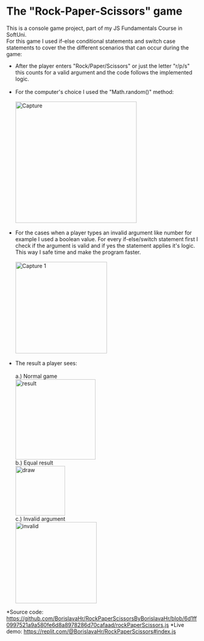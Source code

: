 # The "Rock-Paper-Scissors" game
This is a console game project, part of my JS Fundamentals Course in SoftUni.<br>
For this game I used if-else conditional statements and switch case statements to cover the the different scenarios that can occur during the game:
<ul>
  <li>After the player enters "Rock/Paper/Scissors" or just the letter "r/p/s" this counts for a valid argument and the code follows the implemented logic.
  </li><br>
  <li>For the computer's choice I used the "Math.random()" method: 
  </li><br>
  <img width="318" alt="Capture" src="https://user-images.githubusercontent.com/97604397/192320969-8cb904e4-98a2-4c0b-a194-04a1a2db4710.PNG"> <br>
  <br><li>For the cases when a player types an invalid argument like number for example I used a boolean value. For every if-else/switch statement first I check if the           argument is valid and if yes the statement applies it's logic. This way I safe time and make the program faster.
  </li><br>
  <img width="240" alt="Capture 1" src="https://user-images.githubusercontent.com/97604397/192325506-7bed34c8-f08c-4d0c-a5e8-d5973c99539d.PNG"><br>
  <br><li>The result a player sees:
  </li><br>
  a.) Normal game <br>
  <img width="210" alt="result" src="https://user-images.githubusercontent.com/97604397/192325987-8e2a0a32-8e12-45de-b5e3-5acacb3293ed.PNG"><br>
  b.) Equal result <br>
  <img width="130" alt="draw" src="https://user-images.githubusercontent.com/97604397/192329122-6f901923-6ca6-4c4c-a165-46432f7cf1a9.PNG"><br>
  c.) Invalid argument <br>
  <img width="213" alt="invalid" src="https://user-images.githubusercontent.com/97604397/192329852-299aae61-d0d6-4525-99f8-65f6067f614e.PNG">
</ul>

*Source code: https://github.com/BorislavaHr/RockPaperScissorsByBorislavaHr/blob/6d1ff0997521a9a580fe6d8a8978286d70cafaad/rockPaperScissors.js
*Live demo: https://replit.com/@BorislavaHr/RockPaperScissors#index.js

